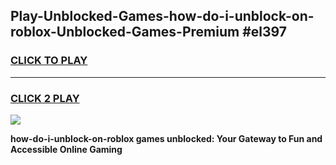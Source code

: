 
## Play-Unblocked-Games-how-do-i-unblock-on-roblox-Unblocked-Games-Premium #el397
<h3>
<a href="https://premium.freeplayer.one?title=how-do-i-unblock-on-roblox&ref=12M">CLICK TO PLAY</a></h3>
<hr>

<h3>
<a href="https://premium.freeplayer.one?title=how-do-i-unblock-on-roblox&ref=12M">CLICK 2 PLAY</a>
  
</h3>

<a href="https://premium.freeplayer.one?title=how-do-i-unblock-on-roblox&ref=12M"><img src="https://clearcache.store/games.png"></a>


**how-do-i-unblock-on-roblox games unblocked: Your Gateway to Fun and Accessible Online Gaming**
